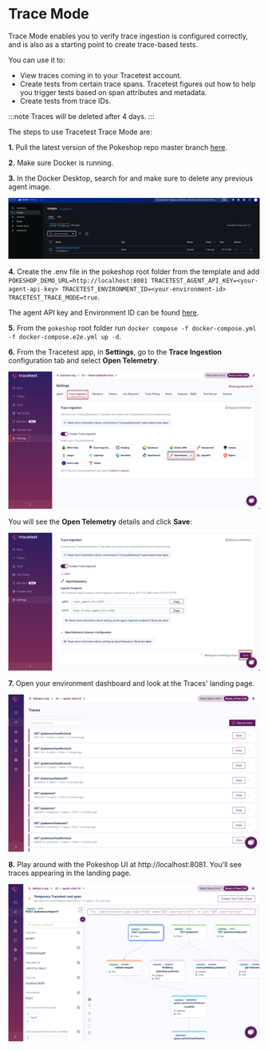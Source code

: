 # Trace Mode

Trace Mode enables you to verify trace ingestion is configured correctly, and is also as a starting point to create trace-based tests.

You can use it to:
- View traces coming in to your Tracetest account.
- Create tests from certain trace spans. Tracetest figures out how to help you trigger tests based on span attributes and metadata.
- Create tests from trace IDs.

:::note
Traces will be deleted after 4 days.
:::

The steps to use Tracetest Trace Mode are:

**1.** Pull the latest version of the Pokeshop repo master branch [here](https://github.com/kubeshop/pokeshop). 

**2.** Make sure Docker is running.

**3.** In the Docker Desktop, search for and make sure to delete any previous agent image.

![Delete Previous Agent](../img/delete-previous-agent.png)


**4.** Create the .env file in the pokeshop root folder from the template and add
`POKESHOP_DEMO_URL=http://localhost:8081
TRACETEST_AGENT_API_KEY=<your-agent-api-key>
TRACETEST_ENVIRONMENT_ID=<your-environment-id>
TRACETEST_TRACE_MODE=true`.

The agent API key and Environment ID can be found [here](https://app.tracetest.io/retrieve-token).

**5.** From the `pokeshop` root folder run `docker compose -f docker-compose.yml -f docker-compose.e2e.yml up -d`.

**6.** From the Tracetest app, in **Settings**, go to the **Trace Ingestion** configuration tab and select **Open Telemetry**.

![Trace Ingestion](../img/trace-ingestion.png)

You will see the **Open Telemetry** details and click **Save**:

![Trace Ingestion Save](../img/trace-ingestion-save.png)

**7.** Open your environment dashboard and look at the Traces' landing page.

![Trace Landing Page](../img/traces-list.png)

**8.** Play around with the Pokeshop UI at http://localhost:8081. You'll see traces appearing in the landing page.

![Trace Details](../img/trace-details.png)

